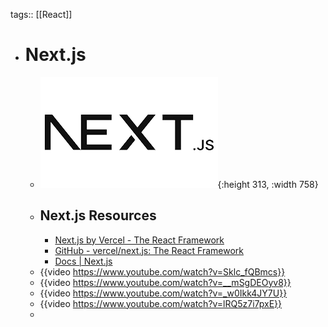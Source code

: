 tags:: [[React]]

- # Next.js
	- ![next_js.png](../assets/next_js_1704087970862_0.png){:height 313, :width 758}
	- ## Next.js Resources
		- [Next.js by Vercel - The React Framework](https://nextjs.org/)
		- [GitHub - vercel/next.js: The React Framework](https://github.com/vercel/next.js)
		- [Docs | Next.js](https://nextjs.org/docs)
	- {{video https://www.youtube.com/watch?v=Sklc_fQBmcs}}
	- {{video https://www.youtube.com/watch?v=__mSgDEOyv8}}
	- {{video https://www.youtube.com/watch?v=_w0Ikk4JY7U}}
	- {{video https://www.youtube.com/watch?v=lRQ5z7i7pxE}}
	-